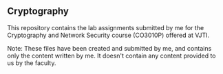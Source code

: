 ## Cryptography

This repository contains the lab assignments submitted by me for the Cryptography and Network Security course (CO3010P) offered at VJTI.

Note: These files have been created and submitted by me, and contains only the content written by me. It doesn't contain any content provided to us by the faculty.
